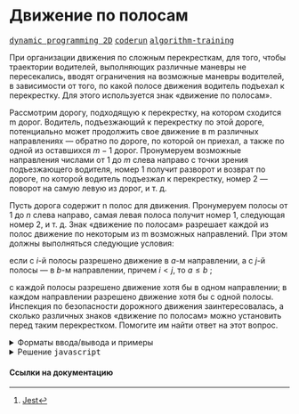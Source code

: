 # Движение по полосам

[<kbd>dynamic programming 2D</kbd>](https://youtube.com/live/U8gzm92fprI)
[<kbd>coderun</kbd>](https://coderun.yandex.ru/problem/traffic-lanes)
[<kbd>algorithm-training</kbd>](https://contest.yandex.ru/contest/45469/problems/29/)

При организации движения по сложным перекресткам, для того, чтобы траектории водителей, выполняющих различные маневры не пересекались, вводят ограничения на возможные маневры водителей, в зависимости от того, по какой полосе движения водитель подъехал к перекрестку. Для этого используется знак «движение по полосам».

Рассмотрим дорогу, подходящую к перекрестку, на котором сходится m дорог. Водитель, подъезжающий к перекрестку по этой дороге, потенциально может продолжить свое движение в m различных направлениях — обратно по дороге, по которой он приехал, а также по одной из оставшихся $m - 1$ дорог. Пронумеруем возможные направления числами от $1$ до $m$ слева направо с точки зрения подъезжающего водителя, номер 1 получит разворот и возврат по дороге, по которой водитель подъезжал к перекрестку, номер 2 — поворот на самую левую из дорог, и т. д.

Пусть дорога содержит n полос для движения. Пронумеруем полосы от 1 до $n$ слева направо, самая левая полоса получит номер 1, следующая номер 2, и т. д. Знак «движение по полосам» разрешает каждой из полос движение по некоторым из m возможных направлений. При этом должны выполняться следующие условия:

если с $i$-й полосы разрешено движение в $a$-м направлении, а с $j$-й полосы — в $b$-м направлении, причем $i < j$, то $a \leq b$ ;

с каждой полосы разрешено движение хотя бы в одном направлении;
в каждом направлении разрешено движение хотя бы с одной полосы.
Инспекция по безопасности дорожного движения заинтересовалась, а сколько различных знаков «движение по полосам» можно установить перед таким перекрестком. Помогите им найти ответ на этот вопрос.

<details>
<summary>Форматы ввода/вывода и примеры</summary>

## Формат ввода

Входной файл содержит два целых числа: $m$ и $n$ $\big ( 2 \leq m \leq 50, 1 \leq n \leq 15 \big )$.

## Формат вывода

Выведите в выходной файл единственное число – количество перемещений, которое совершит ловушка.
Гарантируется, что ответ не превышает $10^9$.

### Пример 1

<table width = "100%">
<tr>
<th>Ввод</th> <th>Вывод</th>
</tr>
<tr valign="top">
<td><pre>
<code>4 2
</code></pre></td>

<td><pre>
<code>7
</code></pre></td>
</tr>
</table>

## Примечания

В примере возможны следующие варианты знаков «движение по полосам»:

С левой полосы - С правой полосы

разворот - разворот, налево, прямо, направо

разворот - налево, прямо, направо

разворот, налево - налево, прямо, направо

разворот, налево - прямо, направо

разворот, налево, прямо - прямо, направо

разворот, налево, прямо - направо

разворот, налево, прямо, направо - направо

</details>

<details>
<summary>Решение <kbd>javascript</kbd></summary>

### 1. Установка зависимостей

```bash
npm install             # Установка зависимостей
```

### 2. Запуск тестирования решения в среде Jest[^1]

```bash
npm run test            # Unit-тестирование
```

</details>

#### Ссылки на документацию

[^1]: [Jest](https://jestjs.io/docs/getting-started)
